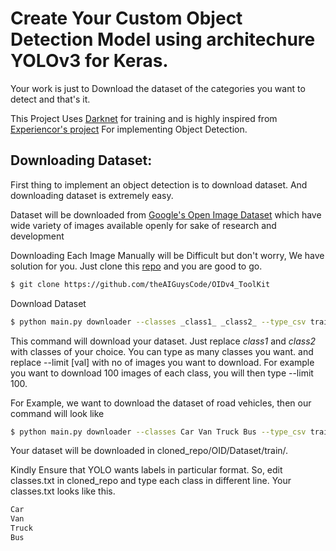 # Create Your Custom Object Detection Model using architechure YOLOv3 for Keras.
<p>Your work is just to Download the dataset of the categories you want to detect and that's it.</p>
<p>This Project Uses <a href='https://github.com/pjreddie/darknet'>Darknet</a> for training and is highly inspired from <a href='https://github.com/experiencor/keras-yolo3'>Experiencor's project</a> For implementing Object Detection.</p>

## Downloading Dataset:
<p>First thing to implement an object detection is to download dataset. And downloading dataset is extremely easy.</p><p>Dataset will be downloaded from <a href='https://storage.googleapis.com/openimages/web/index.html'>Google's Open Image Dataset</a> which have wide variety of images available openly for sake of research and development</p>
<p>Downloading Each Image Manually will be Difficult but don't worry, We have solution for you. Just clone this <a href='https://github.com/theAIGuysCode/OIDv4_ToolKit'>repo</a> and you are good to go.</p>

```bash
$ git clone https://github.com/theAIGuysCode/OIDv4_ToolKit
```

Download Dataset

```bash
$ python main.py downloader --classes _class1_ _class2_ --type_csv train --limit [val] --multiclass 1
```
This command will download your dataset. Just replace _class1_ and _class2_ with classes of your choice. You can type as many classes you want. and replace --limit [val] with no of images you want to download. For example you want to download 100 images of each class, you will then type --limit 100.

For Example, we want to download the dataset of road vehicles, then our command will look like
 ```bash
 $ python main.py downloader --classes Car Van Truck Bus --type_csv train --limit 200 --multiclass 1
 ```
 Your dataset will be downloaded in cloned_repo/OID/Dataset/train/.
 
 Kindly Ensure that YOLO wants labels in particular format. So, edit classes.txt in cloned_repo and type each class in different line. Your classes.txt looks like this.
 ```bash 
 Car
 Van
 Truck
 Bus
 ```

